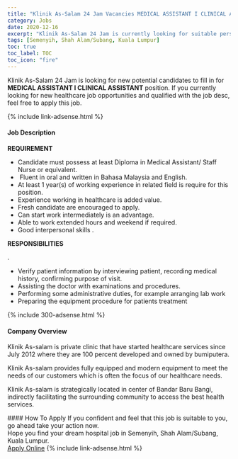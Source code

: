 ```yaml
---
title: "Klinik As-Salam 24 Jam Vacancies MEDICAL ASSISTANT I CLINICAL ASSISTANT" 
category: Jobs 
date: 2020-12-16 
excerpt: "Klinik As-Salam 24 Jam is currently looking for suitable person to fill in the MEDICAL ASSISTANT I CLINICAL ASSISTANT which positioned at Semenyih, Shah Alam/Subang, Kuala Lumpur" 
tags: [Semenyih, Shah Alam/Subang, Kuala Lumpur] 
toc: true 
toc_label: TOC 
toc_icon: "fire" 
--- 
```


<p>Klinik As-Salam 24 Jam is looking for new potential candidates to fill in for <b>MEDICAL ASSISTANT I CLINICAL ASSISTANT</b> position. If you currently looking for new healthcare job opportunities and qualified with the job desc, feel free to apply this job.
</p>{% include link-adsense.html %} 
<div><div><div><h4>Job Description</h4></div></div><div><div><span><div><p><strong>REQUIREMENT</strong></p><ul><li>Candidate must possess at least Diploma in Medical Assistant/ Staff Nurse or equivalent.</li><li>&#160;Fluent in oral and written in Bahasa Malaysia and English.</li><li>At least 1 year(s) of working experience in related field is require for this position.</li><li>Experience working in healthcare is added value.</li><li>Fresh candidate are encouraged to apply.</li><li>Can start work intermediately is an advantage.</li><li>Able to work extended hours and weekend if required.</li><li>Good interpersonal skills .&#160;</li></ul><p><strong>RESPONSIBILITIES</strong></p><p>.</p><ul><li>Verify patient information by interviewing patient, recording medical history, confirming purpose of visit.</li><li>Assisting the doctor with examinations and procedures.</li><li>Performing some administrative duties, for example arranging lab work</li><li>Preparing the equipment procedure for patients treatment</li></ul></div></span></div></div></div> 
{% include 300-adsense.html %} 
<div><div><div><h4>Company Overview</h4></div></div><div><div><span><div><p>Klinik As-salam is private clinic that have started healthcare services since July 2012 where they are 100 percent developed and owned by bumiputera.</p><p>Klinik As-salam provides fully equipped and modern equipment to meet the needs of our customers which is often the focus of our healthcare needs.</p><p>Klinik As-salam is strategically located in center of Bandar Baru Bangi, indirectly facilitating the surrounding community to access the best health services.</p></div></span></div></div></div> 
#### How To Apply 
If you confident and feel that this job is suitable to you, go ahead take your action now. <br/> 
Hope you find your dream hospital job in Semenyih, Shah Alam/Subang, Kuala Lumpur. <br/> 
<a href="https://www.jobstreet.com.my/en/job/medical-assistant-i-clinical-assistant-4444300?jobId=jobstreet-my-job-4444300&sectionRank=10&token=0~b8ed6501-0983-471c-bed7-364adb192ce5&fr=SRP%20View%20In%20New%20Ta" class="btn btn--warning" target="_blank" rel="nofollow noopenner">Apply Online</a> 
{% include link-adsense.html %} 